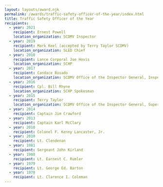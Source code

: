 ```yaml
---
layout: layouts/award.njk
permalink: /awards/traffic-safety-officer-of-the-year/index.html
title: Traffic Safety Officer of the Year
recipients:
  - year: 2021
    recipient: Ernest Powell
    location_organization: SCDMV Inspector
  - year: 2019
    recipient: Mark Keel (accepted by Terry Taylor SCDMV)
    location_organization: SLED Chief
  - year: 2018
    recipient: Lance Corporal Joe Hovis
    location_organization: SCHP
  - year: 2017
    recipient: Candace Rosado
    location_organization: SCDMV Office of the Inspector General, Inspector III
  - year: 2016
    recipient: Cpl. Bill Rhyne
    location_organization: SCHP Spokesman
  - year: 2015
    recipient: Terry Taylor
    location_organization: SCDMV Office of the Inspector General, Supervisor
  - year: 2014
    recipient: Captain Jim Crawford
  - year: 2013
    recipient: Captain Karl McClary
  - year: 2010
    recipient: Colonel F. Kenny Lancaster, Jr.
  - year: 2010
    recipient: Lt. Clendenan
  - year: 1981
    recipient: Sergeant John Kirland
  - year: 1980
    recipient: Lt. Earnest C. Rumler
  - year: 1979
    recipient: Lt. George Ed. Barton
  - year: 1978
    recipient: Lt. Clarence I. Coleman
---
```

